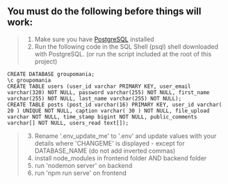 ## You must do the following before things will work:

>1. Make sure you have [PostgreSQL](https://www.postgresql.org/) installed
>2. Run the following code in the SQL Shell (psql) shell downloaded with PostgreSQL. (or run the script included at the root of this project)
```
CREATE DATABASE groupomania;
\c groupomania
CREATE TABLE users (user_id varchar PRIMARY KEY, user_email varchar(320) NOT NULL, password varchar(255) NOT NULL, first_name varchar(255) NOT NULL, last_name varchar(255) NOT NULL);
CREATE TABLE posts (post_id varchar(16) PRIMARY KEY, user_id varchar( 20 ) UNIQUE NOT NULL, caption varchar( 30 ) NOT NULL, file_upload varchar NOT NULL, time_stamp bigint NOT NULL, public_comments varchar[] NOT NULL, users_read text[]);
```

>3. Rename '.env_update_me' to '.env' and update values with your details where 'CHANGEME' is displayed - except for DATABASE_NAME (do not add inverted commas)
>4. install node_modules in frontend folder AND backend folder
>5. run 'nodemon server' on backend
>6. run 'npm run serve' on frontend